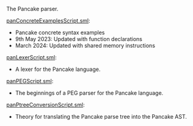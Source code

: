 The Pancake parser.

[panConcreteExamplesScript.sml](panConcreteExamplesScript.sml):
* Pancake concrete syntax examples
* 9th May 2023: Updated with function declarations
* March 2024: Updated with shared memory instructions

[panLexerScript.sml](panLexerScript.sml):
* A lexer for the Pancake language.

[panPEGScript.sml](panPEGScript.sml):
* The beginnings of a PEG parser for the Pancake language.

[panPtreeConversionScript.sml](panPtreeConversionScript.sml):
* Theory for translating the Pancake parse tree into the Pancake AST.
